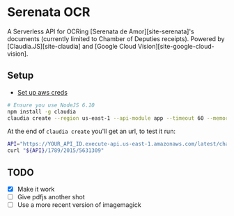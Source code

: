# Serenata OCR

A Serverless API for OCRing [Serenata de Amor][site-serenata]'s documents
(currently limited to Chamber of Deputies receipts). Powered by
[Claudia.JS][site-claudia] and [Google Cloud Vision][site-google-cloud-vision].

## Setup

- [Set up aws creds](https://claudiajs.com/tutorials/installing.html#lazy-quick-start)

```sh
# Ensure you use NodeJS 6.10
npm install -g claudia
claudia create --region us-east-1 --api-module app --timeout 60 --memory 512
```

At the end of `claudia create` you'll get an url, to test it run:

```sh
API="https://YOUR_API_ID.execute-api.us-east-1.amazonaws.com/latest/chamber-of-deputies/receipt"
curl "${API}/1789/2015/5631309"
```

## TODO

- [x] Make it work
- [ ] Give pdfjs another shot
- [ ] Use a more recent version of imagemagick
